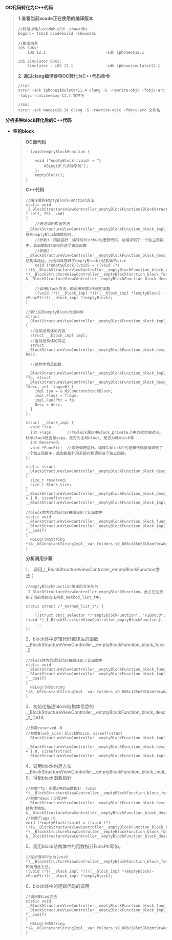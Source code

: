 **OC代码转化为C++代码**

> **1.查看当前xcode正在使用的编译版本**
>
> ```
> //终端中输入xcodebuild -showsdks
> bogon:~ tsmc$ xcodebuild -showsdks
>
> //输出结果
> iOS SDKs:
>     iOS 12.1                          -sdk iphoneos12.1
>
> iOS Simulator SDKs:
>     Simulator - iOS 12.1              -sdk iphonesimulator12.1
> ```
>
> **2. 通过clang编译器将OC转化为C++代码命令**
>
> ```
> //ios
> xcrun -sdk iphonesimulator11.4 clang -S -rewrite-objc -fobjc-arc -fobjc-runtime=ios-11.4 文件名
>
> //mac
> xcrun -sdk macosx10.14 clang -S -rewrite-objc -fobjc-arc 文件名
> ```

**分析多种block转化后的C++代码**

* **空的block**

  > **OC源代码**
  >
  > ```
  > - (void)emptyBlockFunction {
  >     
  >     void (^emptyBlock)(void) = ^{
  >         NSLog(@"八点钟学院");
  >     };
  >     emptyBlock();
  > }
  > ```
  >
  > **C++代码**
  >
  > ```
  > //编译后的emptyBlockFunction方法
  > static void _I_BlockStructureViewController_emptyBlockFunction(BlockStructureViewController * self, SEL _cmd) 
  > {
  >     //通过调用构造方法__BlockStructureViewController__emptyBlockFunction_block_impl_0，得到emptyBlock函数指针。
  >     //参数1：函数指针：编译后block中的逻辑代码，被编译到了一个独立函数中，此函数指针即指向这个独立函数
  >     //参数2：__BlockStructureViewController__emptyBlockFunction_block_desc_0_DATA结构体地址，此结构体存储了emptyBlock为结构体的size
  >     void (*emptyBlock)(void) = ((void (*)())&__BlockStructureViewController__emptyBlockFunction_block_impl_0((void *)__BlockStructureViewController__emptyBlockFunction_block_func_0, &__BlockStructureViewController__emptyBlockFunction_block_desc_0_DATA));
  >     
  >     //调用block方法，即调用参数1传递的函数
  >     ((void (*)(__block_impl *))((__block_impl *)emptyBlock)->FuncPtr)((__block_impl *)emptyBlock);
  > }
  >
  > //转化后的emptyBlock为结构体
  > struct __BlockStructureViewController__emptyBlockFunction_block_impl_0 
  > {
  >   //当前结构体的内容
  >   struct __block_impl impl;
  >   //当前结构体的描述
  >   struct __BlockStructureViewController__emptyBlockFunction_block_desc_0* Desc;
  >   
  >   //结构体构造函数
  >   __BlockStructureViewController__emptyBlockFunction_block_impl_0(void *fp, struct __BlockStructureViewController__emptyBlockFunction_block_desc_0 *desc, int flags=0) {
  >     impl.isa = &_NSConcreteStackBlock;
  >     impl.Flags = flags;
  >     impl.FuncPtr = fp;
  >     Desc = desc;
  >   }
  > };
  >
  > struct __block_impl {
  >   void *isa;
  >   int Flags;      //与Block源码中Block_private.h中的枚举相对应。标示block是否被copy、是否为全局block、是否为堆block等
  >   int Reserved;
  >   void *FuncPtr;  //函数调用指针。编译后block中的逻辑代码被编译到了一个独立函数中，此函数指针用来指向和调用这个独立函数。
  > };
  >
  > static struct __BlockStructureViewController__emptyBlockFunction_block_desc_0 
  > {
  >   size_t reserved;
  >   size_t Block_size;
  > } __BlockStructureViewController__emptyBlockFunction_block_desc_0_DATA = { 0, sizeof(struct __BlockStructureViewController__emptyBlockFunction_block_impl_0)};
  >
  > //block体内的逻辑代码被编译到了此函数中
  > static void __BlockStructureViewController__emptyBlockFunction_block_func_0(struct __BlockStructureViewController__emptyBlockFunction_block_impl_0 *__cself) 
  > {
  >   NSLog((NSString *)&__NSConstantStringImpl__var_folders_s9_886c185n58l8zmt9rwkglcsc0000gn_T_BlockStructureViewController_dd128d_mi_0);
  > }
  > ```
  >
  > **分析调用步骤**
  >
  > 1、 调用\_I\_BlockStructureViewController\_emptyBlockFunction方法；
  >
  > ```
  > //emptyBlockFunction编译后方法名为_I_BlockStructureViewController_emptyBlockFunction。此方法注册到了当前类的方法列表_method_list_t中，
  >
  > static struct /*_method_list_t*/ {
  > 	...
  > 	{(struct objc_selector *)"emptyBlockFunction", "v16@0:8", (void *)_I_BlockStructureViewController_emptyBlockFunction},
  > 	...
  > }; 
  > ```
  >
  > 2、block体中逻辑代码编译后的函数\_\_BlockStructureViewController\_\_emptyBlockFunction\_block\_func\_0
  >
  > ```
  > //block体内的逻辑代码被编译到了此函数中
  > static void __BlockStructureViewController__emptyBlockFunction_block_func_0(struct __BlockStructureViewController__emptyBlockFunction_block_impl_0 *__cself) 
  > {
  >   NSLog((NSString *)&__NSConstantStringImpl__var_folders_s9_886c185n58l8zmt9rwkglcsc0000gn_T_BlockStructureViewController_dd128d_mi_0);
  > }
  > ```
  >
  > 3、初始化描述block结构体信息的\_\_BlockStructureViewController\_\_emptyBlockFunction\_block\_desc\_0\_DATA
  >
  > ```
  > //参数reserved：0
  > //参数Block_size：block的size，sizeof(struct __BlockStructureViewController__emptyBlockFunction_block_impl_0)
  >
  > __BlockStructureViewController__emptyBlockFunction_block_desc_0_DATA = { 0, sizeof(struct __BlockStructureViewController__emptyBlockFunction_block_impl_0)};
  > ```
  >
  > 4、调用block构造方法\_\_BlockStructureViewController\_\_emptyBlockFunction\_block\_impl\_0，得到block函数指针
  >
  > ```
  > //参数*fp：步骤2中的函数指针，(void *)__BlockStructureViewController__emptyBlockFunction_block_func_0
  > //参数*desc：步骤3中__BlockStructureViewController__emptyBlockFunction_block_desc_0_DATA结构体地址，&__BlockStructureViewController__emptyBlockFunction_block_desc_0_DATA
  > //参数flags：0
  > void (*emptyBlock)(void) = ((void (*)())&__BlockStructureViewController__emptyBlockFunction_block_impl_0((void *)__BlockStructureViewController__emptyBlockFunction_block_func_0, &__BlockStructureViewController__emptyBlockFunction_block_desc_0_DATA));
  > ```
  >
  > 5、调用block结构体中的函数指针FuncPtr即fp。
  >
  > ```
  > //在步骤4中fp为(void *)__BlockStructureViewController__emptyBlockFunction_block_func_0,即调用此方法。
  > ((void (*)(__block_impl *))((__block_impl *)emptyBlock)->FuncPtr)((__block_impl *)emptyBlock);
  > ```
  >
  > 6、block体中的逻辑代码的调用
  >
  > ```
  > //调用NSLog方法
  > static void __BlockStructureViewController__emptyBlockFunction_block_func_0(struct __BlockStructureViewController__emptyBlockFunction_block_impl_0 *__cself) 
  > {
  >   NSLog((NSString *)&__NSConstantStringImpl__var_folders_s9_886c185n58l8zmt9rwkglcsc0000gn_T_BlockStructureViewController_dd128d_mi_0);
  > }
  > ```



